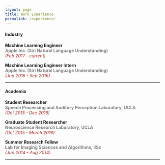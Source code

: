 ```yaml
---
layout: page
title: Work Experience
permalink: /experience/
---
```


#### Industry
**Machine Learning Engineer**         
**<span style="color:grey">Apple Inc. (Siri Natural Language Understanding)</span>**   
*<span style="color:brown">(Feb 2017 - current)</span>*  


**Machine Learning Engineer Intern**  
**<span style="color:grey">Apple Inc. (Siri Natural Language Understanding)</span>**  
*<span style="color:brown">(Jun 2016 - Sep 2016)</span>*  

---

#### Academia

**Student Researcher**  
**<span style="color:grey">Speech Processing and Auditory Perception Laboratory, UCLA</span>**  
*<span style="color:brown">(Oct 2015 - Dec 2016)</span>*  



**Graduate Student Researcher**  
**<span style="color:grey">Neuroscience Research Laboratory, UCLA</span>**  
*<span style="color:brown">(Oct 2015 - March 2016)</span>*  



**Summer Research Fellow**  
**<span style="color:grey">Lab for Imaging Sciences and Algorithms, IISc</span>**  
*<span style="color:brown">(Jun 2014 - Aug 2014)</span>*

---
